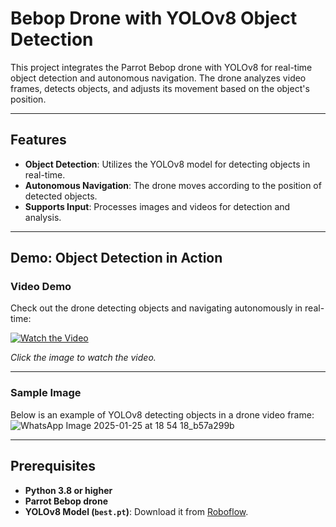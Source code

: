 # Bebop Drone with YOLOv8 Object Detection

This project integrates the Parrot Bebop drone with YOLOv8 for real-time object detection and autonomous navigation. The drone analyzes video frames, detects objects, and adjusts its movement based on the object's position.

---

## Features
- **Object Detection**: Utilizes the YOLOv8 model for detecting objects in real-time.
- **Autonomous Navigation**: The drone moves according to the position of detected objects.
- **Supports Input**: Processes images and videos for detection and analysis.

---

## Demo: Object Detection in Action

### Video Demo
Check out the drone detecting objects and navigating autonomously in real-time:

[![Watch the Video](https://img.youtube.com/vi/YOUR_VIDEO_ID/maxresdefault.jpg)](https://www.youtube.com/watch?v=F8fkqyVmGgs)

*Click the image to watch the video.*

---

### Sample Image
Below is an example of YOLOv8 detecting objects in a drone video frame:
![WhatsApp Image 2025-01-25 at 18 54 18_b57a299b](https://github.com/user-attachments/assets/a21e760d-e859-463b-aa36-0d5be3a2c9d0)


---

## Prerequisites
- **Python 3.8 or higher**
- **Parrot Bebop drone**
- **YOLOv8 Model (`best.pt`)**: Download it from [Roboflow](https://universe.roboflow.com/window/window-labeling).


